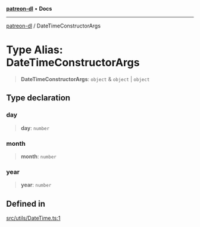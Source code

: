 [**patreon-dl**](../README.md) • **Docs**

***

[patreon-dl](../README.md) / DateTimeConstructorArgs

# Type Alias: DateTimeConstructorArgs

> **DateTimeConstructorArgs**: `object` & `object` \| `object`

## Type declaration

### day

> **day**: `number`

### month

> **month**: `number`

### year

> **year**: `number`

## Defined in

[src/utils/DateTime.ts:1](https://github.com/patrickkfkan/patreon-dl/blob/3799c917b21e82ba47bd4fda974130f074846e4a/src/utils/DateTime.ts#L1)
